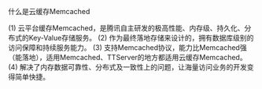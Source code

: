什么是云缓存Memcached

(1) 云平台缓存Memcached，是腾讯自主研发的极高性能、内存级、持久化、分布式的Key-Value存储服务。
(2) 作为最终落地存储来设计的，拥有数据库级别的访问保障和持续服务能力。
(3) 支持Memcached协议，能力比Memcached强（能落地），适用Memcached、TTServer的地方都适用云缓存Memcached。
(4) 解决了内存数据可靠性、分布式及一致性上的问题，让海量访问业务的开发变得简单快捷。

